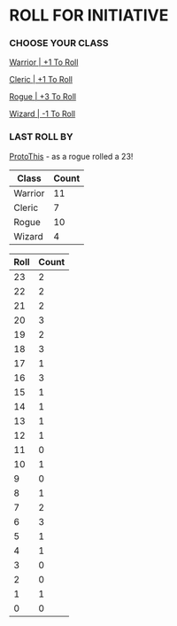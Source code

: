# ROLL FOR INITIATIVE
### CHOOSE YOUR CLASS

[Warrior | +1 To Roll](https://github.com/benjaminsampica/benjaminsampica/issues/new?title=roll%7Cwarrior&body=Just+click+%27Submit+new+issue%27.)

[Cleric | +1 To Roll](https://github.com/benjaminsampica/benjaminsampica/issues/new?title=roll%7Ccleric&body=Just+click+%27Submit+new+issue%27.)

[Rogue | +3 To Roll](https://github.com/benjaminsampica/benjaminsampica/issues/new?title=roll%7Crogue&body=Just+click+%27Submit+new+issue%27.)

[Wizard | -1 To Roll](https://github.com/benjaminsampica/benjaminsampica/issues/new?title=roll%7Cwizard&body=Just+click+%27Submit+new+issue%27.)
### LAST ROLL BY
[ProtoThis](https://www.github.com/ProtoThis) - as a rogue rolled a 23!

|Class|Count|
|-|-|
|Warrior|11|
|Cleric|7|
|Rogue|10|
|Wizard|4|

|Roll|Count|
|-|-|
|23|2
|22|2
|21|2
|20|3
|19|2
|18|3
|17|1
|16|3
|15|1
|14|1
|13|1
|12|1
|11|0
|10|1
|9|0
|8|1
|7|2
|6|3
|5|1
|4|1
|3|0
|2|0
|1|1
|0|0

